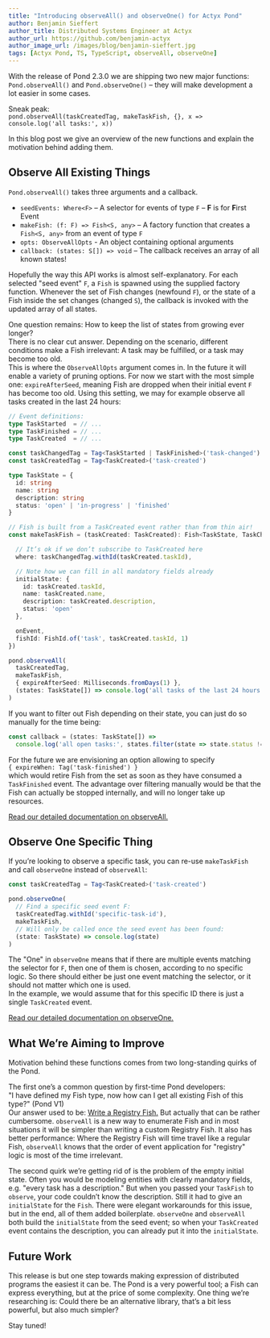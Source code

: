 ```yaml
---
title: "Introducing observeAll() and observeOne() for Actyx Pond"
author: Benjamin Sieffert
author_title: Distributed Systems Engineer at Actyx
author_url: https://github.com/benjamin-actyx
author_image_url: /images/blog/benjamin-sieffert.jpg
tags: [Actyx Pond, TS, TypeScript, observeAll, observeOne]
---
```


With the release of Pond 2.3.0 we are shipping two new major functions: `Pond.observeAll()` and `Pond.observeOne()` – they will make development a lot easier in some cases.

Sneak peak:  
`pond.observeAll(taskCreatedTag, makeTaskFish, {}, x => console.log('all tasks:', x))`

In this blog post we give an overview of the new functions and explain the motivation behind adding them.
<!-- truncate -->

## Observe All Existing Things

`Pond.observeAll()` takes three arguments and a callback.

- `seedEvents: Where<F>` – A selector for events of type `F` – **F** is for **F**irst Event
- `makeFish: (f: F) => Fish<S, any>` – A factory function that creates a `Fish<S, any>` from an event of type `F`
- `opts: ObserveAllOpts` - An object containing optional arguments
- `callback: (states: S[]) => void` – The callback receives an array of all known states!

Hopefully the way this API works is almost self-explanatory.
For each selected "seed event" `F`, a `Fish` is spawned using the supplied factory function.
Whenever the set of Fish changes (newfound `F`), or the state of a Fish inside the set changes (changed `S`), the callback is invoked with the updated array of all states.

One question remains: How to keep the list of states from growing ever longer?  
There is no clear cut answer. Depending on the scenario, different conditions make a Fish irrelevant: A task may be fulfilled, or a task may become too old.  
This is where the `ObserveAllOpts` argument comes in. In the future it will enable a variety of pruning options.
For now we start with the most simple one: `expireAfterSeed`, meaning Fish are dropped when their initial event `F` has become too old.
Using this setting, we may for example observe all tasks created in the last 24 hours:

```ts
// Event definitions:
type TaskStarted  = // ...
type TaskFinished = // ...
type TaskCreated  = // ...

const taskChangedTag = Tag<TaskStarted | TaskFinished>('task-changed')
const taskCreatedTag = Tag<TaskCreated>('task-created')

type TaskState = {
  id: string
  name: string
  description: string
  status: 'open' | 'in-progress' | 'finished'
}

// Fish is built from a TaskCreated event rather than from thin air!
const makeTaskFish = (taskCreated: TaskCreated): Fish<TaskState, TaskChanged> => ({

  // It’s ok if we don’t subscribe to TaskCreated here
  where: taskChangedTag.withId(taskCreated.taskId),

  // Note how we can fill in all mandatory fields already
  initialState: {
    id: taskCreated.taskId,
    name: taskCreated.name,
    description: taskCreated.description,
    status: 'open'
  },

  onEvent,
  fishId: FishId.of('task', taskCreated.taskId, 1)
})

pond.observeAll(
  taskCreatedTag,
  makeTaskFish,
  { expireAfterSeed: Milliseconds.fromDays(1) },
  (states: TaskState[]) => console.log('all tasks of the last 24 hours:', states)
)
```

If you want to filter out Fish depending on their state, you can just do so manually for the time being:

```ts
const callback = (states: TaskState[]) =>
  console.log('all open tasks:', states.filter(state => state.status !== 'finished'))
```

For the future we are envisioning an option allowing to specify  
`{ expireWhen: Tag('task-finished') }`  
which would retire Fish from the set as soon as they have consumed a `TaskFinished` event.
The advantage over filtering manually would be that the Fish can actually be stopped internally, and will no longer take up resources.

[Read our detailed documentation on observeAll.](/docs/pond/in-depth/observe-all)

## Observe One Specific Thing

If you’re looking to observe a specific task, you can re-use `makeTaskFish` and call `observeOne` instead of `observeAll`:  

```ts
const taskCreatedTag = Tag<TaskCreated>('task-created')

pond.observeOne(
  // Find a specific seed event F:
  taskCreatedTag.withId('specific-task-id'),
  makeTaskFish,
  // Will only be called once the seed event has been found:
  (state: TaskState) => console.log(state)
)
```

The "One" in `observeOne` means that if there are multiple events matching the selector for `F`, then one of them is chosen, according to no specific logic.
So there should either be just one event matching the selector, or it should not matter which one is used.  
In the example, we would assume that for this specific ID there is just a single `TaskCreated` event.

[Read our detailed documentation on observeOne.](/docs/pond/in-depth/observe-one)

## What We’re Aiming to Improve

Motivation behind these functions comes from two long-standing quirks of the Pond.

The first one’s a common question by first-time Pond developers:  
"I have defined my Fish type, now how can I get all existing Fish of this type?" (Pond V1)  
Our answer used to be: [Write a Registry Fish.](/blog/2020/06/16/registry-fishes)
But actually that can be rather cumbersome.
`observeAll` is a new way to enumerate Fish and in most situations it will be simpler than writing a custom Registry Fish.
It also has better performance: Where the Registry Fish will time travel like a regular Fish,
`observeAll` knows that the order of event application for "registry" logic is most of the time irrelevant.

The second quirk we’re getting rid of is the problem of the empty initial state.
Often you would be modeling entities with clearly mandatory fields, e.g. "every task has a description."
But when you passed your `TaskFish` to `observe`, your code couldn’t know the description.
Still it had to give an `initialState` for the `Fish`.
There were elegant workarounds for this issue, but in the end, all of them added boilerplate.
`observeOne` and `observeAll` both build the `initialState` from the seed event;
so when your `TaskCreated` event contains the description, you can already put it into the `initialState`.

## Future Work

This release is but one step towards making expression of distributed programs the easiest it can be.
The Pond is a very powerful tool; a Fish can express everything, but at the price of some complexity.
One thing we’re researching is: Could there be an alternative library, that’s a bit less powerful, but also much simpler?

Stay tuned!
